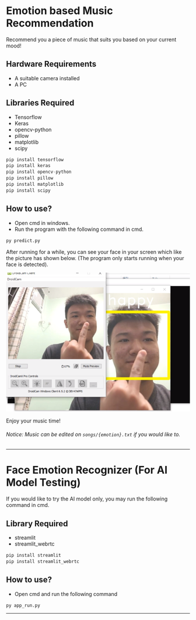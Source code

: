 # Emotion based Music Recommendation

Recommend you a piece of music that suits you based on your current mood!

## Hardware Requirements
- A suitable camera installed 
- A PC

## Libraries Required
- Tensorflow
- Keras
- opencv-python
- pillow
- matplotlib
- scipy

```python
pip install tensorflow
pip install keras
pip install opencv-python
pip install pillow
pip install matplotlib
pip install scipy
```

## How to use?
- Open cmd in windows.
- Run the program with the following command in cmd.

```python
py predict.py
```

After running for a while, you can see your face in your screen which like the picture has shown below.
(The program only starts running when your face is detected).

![avatar](images/sample.png)

Enjoy your music time!

###### Notice: Music can be edited on ```songs/{emotion}.txt``` if you would like to.

---
# Face Emotion Recognizer (For AI Model Testing)
If you would like to try the AI model only, you may run the following command in cmd.

## Library Required

- streamlit
- streamlit_webrtc
```python
pip install streamlit
pip install streamlit_webrtc
```

## How to use?
- Open cmd and run the following command
```python
py app_run.py
```

---